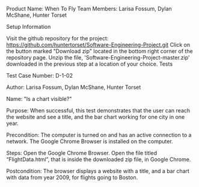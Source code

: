 Product Name: When To Fly Team Members: Larisa Fossum, Dylan McShane, Hunter Torset

Setup Information

Visit the github repository for the project: https://github.com/huntertorset/Software-Engineering-Project.git
Click on the button marked "Download zip" located in the bottom right corner of the repository page.
Unzip the file, 'Software-Engineering-Project-master.zip' downloaded in the previous step at a location of your choice.
Tests

Test Case Number: D-1-02

Author: Larisa Fossum, Dylan McShane, Hunter Torset

Name: "Is a chart visible?"

Purpose: When successful, this test demonstrates that the user can reach the website and see a title, and the bar chart working for one city in one year.

Precondition: The computer is turned on and has an active connection to a network. The Google Chrome Browser is installed on the computer.

Steps: Open the Google Chrome Browser. Open the file titled “FlightData.html”, that is inside the downloaded zip file, in Google Chrome.

Postcondition: The browser displays a website with a title, and a bar chart with data from year 2009, for flights going to Boston.